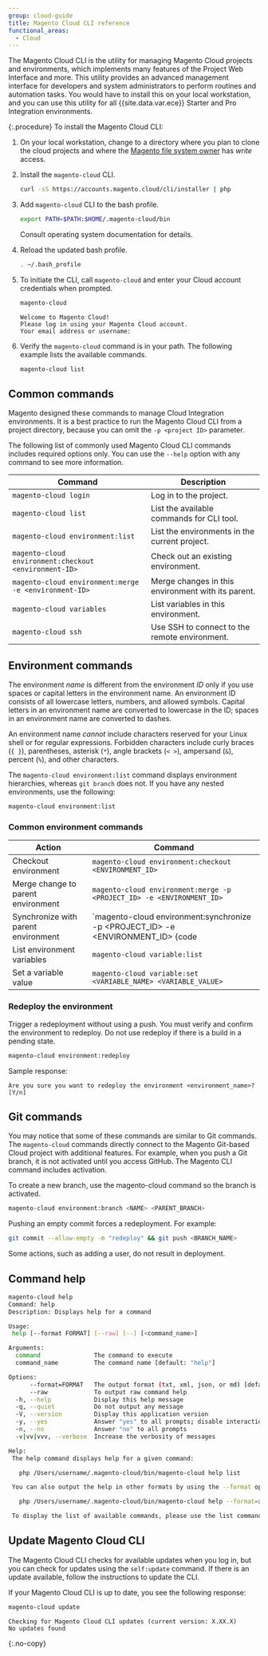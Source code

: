 ```yaml
---
group: cloud-guide
title: Magento Cloud CLI reference
functional_areas:
  - Cloud
---
```


The Magento Cloud CLI is the utility for managing Magento Cloud projects and environments, which implements many features of the Project Web Interface and more. This utility provides an advanced management interface for developers and system administrators to perform routines and automation tasks. You would have to install this on your local workstation, and you can use this utility for all {{site.data.var.ece}} Starter and Pro Integration environments.

{:.procedure}
To install the Magento Cloud CLI:

1. On your local workstation, change to a directory where you plan to clone the cloud projects and where the [Magento file system owner](https://glossary.magento.com/magento-file-system-owner) has _write_ access.

1. Install the `magento-cloud` CLI.

   ```bash
   curl -sS https://accounts.magento.cloud/cli/installer | php
   ```

1. Add `magento-cloud` CLI to the bash profile.

   ```bash
   export PATH=$PATH:$HOME/.magento-cloud/bin
   ```

   Consult operating system documentation for details.

1. Reload the updated bash profile.

   ```bash
   . ~/.bash_profile
   ```

1. To initiate the CLI, call `magento-cloud` and enter your Cloud account credentials when prompted.

   ```bash
   magento-cloud
   ```

   ```terminal
   Welcome to Magento Cloud!
   Please log in using your Magento Cloud account.
   Your email address or username:
   ```

1. Verify the `magento-cloud` command is in your path. The following example lists the available commands.

   ```bash
   magento-cloud list
   ```

## Common commands

Magento designed these commands to manage Cloud Integration environments. It is a best practice to run the Magento Cloud CLI from a project directory, because you can omit the `-p <project ID>` parameter.

The following list of commonly used Magento Cloud CLI commands includes required options only. You can use the `--help` option with any command to see more information.

Command | Description
------- | -----------
`magento-cloud login` | Log in to the project.
`magento-cloud list` | List the available commands for CLI tool.
`magento-cloud environment:list` | List the environments in the current project.
`magento-cloud environment:checkout <environment-ID>` | Check out an existing environment.
`magento-cloud environment:merge -e <environment-ID>` | Merge changes in this environment with its parent.
`magento-cloud variables` | List variables in this environment.
`magento-cloud ssh` | Use SSH to connect to the remote environment.

## Environment commands

The environment _name_ is different from the environment _ID_ only if you use spaces or capital letters in the environment name. An environment ID consists of all lowercase letters, numbers, and allowed symbols. Capital letters in an environment name are converted to lowercase in the ID; spaces in an environment name are converted to dashes.

An environment name _cannot_ include characters reserved for your Linux shell or for regular expressions. Forbidden characters include curly braces (`{ }`), parentheses, asterisk (`*`), angle brackets (`< >`), ampersand (`&`), percent (`%`), and other characters.

The `magento-cloud environment:list` command displays environment hierarchies, whereas `git branch` does not. If you have any nested environments, use the following:

```bash
magento-cloud environment:list
```

### Common environment commands

Action | Command
------ | --------
Checkout environment | `magento-cloud environment:checkout <ENVIRONMENT_ID>`
Merge change to parent environment | `magento-cloud environment:merge -p <PROJECT_ID> -e <ENVIRONMENT_ID>`
Synchronize with parent environment | `magento-cloud environment:synchronize -p <PROJECT_ID> -e <ENVIRONMENT_ID> {code|data}`
List environment variables | `magento-cloud variable:list`
Set a variable value | `magento-cloud variable:set <VARIABLE_NAME> <VARIABLE_VALUE>`

### Redeploy the environment

Trigger a redeployment without using a push. You must verify and confirm the environment to redeploy. Do not use redeploy if there is a build in a pending state.

```bash
magento-cloud environment:redeploy
```

Sample response:

```terminal
Are you sure you want to redeploy the environment <environment_name>? [Y/n]
```

## Git commands

You may notice that some of these commands are similar to Git commands. The `magento-cloud` commands directly connect to the Magento Git-based Cloud project with additional features. For example, when you push a Git branch, it is not activated until you access GitHub. The Magento CLI command includes activation.

To create a new branch, use the magento-cloud command so the branch is activated.

```bash
magento-cloud environment:branch <NAME> <PARENT_BRANCH>
```

Pushing an empty commit forces a redeployment. For example:

```bash
git commit --allow-empty -m "redeploy" && git push <BRANCH_NAME>
```

Some actions, such as adding a user, do not result in deployment.

## Command help

```bash
magento-cloud help
Command: help
Description: Displays help for a command

Usage:
 help [--format FORMAT] [--raw] [--] [<command_name>]

Arguments:
  command               The command to execute
  command_name          The command name [default: "help"]

Options:
      --format=FORMAT   The output format (txt, xml, json, or md) [default: "txt"]
      --raw             To output raw command help
  -h, --help            Display this help message
  -q, --quiet           Do not output any message
  -V, --version         Display this application version
  -y, --yes             Answer "yes" to all prompts; disable interaction
  -n, --no              Answer "no" to all prompts
  -v|vv|vvv, --verbose  Increase the verbosity of messages

Help:
 The help command displays help for a given command:

   php /Users/username/.magento-cloud/bin/magento-cloud help list

 You can also output the help in other formats by using the --format option:

   php /Users/username/.magento-cloud/bin/magento-cloud help --format=xml list

 To display the list of available commands, please use the list command.
```

## Update Magento Cloud CLI

The Magento Cloud CLI checks for available updates when you log in, but you can check for updates using the `self:update` command. If there is an update available, follow the instructions to update the CLI.

If your Magento Cloud CLI is up to date, you see the following response:

```bash
magento-cloud update
```

```terminal
Checking for Magento Cloud CLI updates (current version: X.XX.X)
No updates found
```
{:.no-copy}
